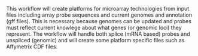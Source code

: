 This workflow will create platforms for microarray technologies from input files including array probe sequences and current genomes and annotation (gff files). This is necessary because genomes can be updated and probes must reflect current knowlege about what genes (or genomic loci) they represent. The workflow will handle both splice (mRNA based) probes and unspliced (genomic) and will create some platform specific files such as Affymetrix CDF files. 
